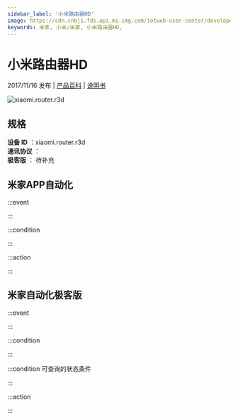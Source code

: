 ```yaml
---
sidebar_label: '小米路由器HD'
image: https://cdn.cnbj1.fds.api.mi-img.com/iotweb-user-center/developer_1679067442002mQ5fxOKM.png?GalaxyAccessKeyId=AKVGLQWBOVIRQ3XLEW&Expires=9223372036854775807&Signature=arUrXnWJs37tddYxeObbrnM1YTA=
keywords: 米家, 小米/米家, 小米路由器HD, 
---
```

# 小米路由器HD

2017/11/16 发布 | [产品百科](https://home.mi.com/webapp/content/baike/product/index.html?model=xiaomi.router.r3d/) | [说明书](https://home.mi.com/views/introduction.html?model=xiaomi.router.r3d&region=cn)

![xiaomi.router.r3d](https://cdn.cnbj1.fds.api.mi-img.com/iotweb-user-center/developer_1679067442002mQ5fxOKM.png?GalaxyAccessKeyId=AKVGLQWBOVIRQ3XLEW&Expires=9223372036854775807&Signature=arUrXnWJs37tddYxeObbrnM1YTA=)

## 规格  
> 
**设备 ID** ：xiaomi.router.r3d  
**通讯协议** ：  
**极客版**  ： 待补充 


## 米家APP自动化  

:::event  

:::

:::condition  

:::

:::action   

:::

## 米家自动化极客版  

:::event  

:::

:::condition  

:::

:::condition 可查询的状态条件  

:::

:::action  

:::

        
